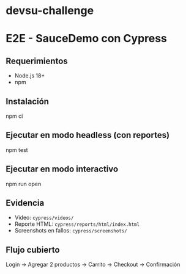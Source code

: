 # devsu-challenge
# E2E - SauceDemo con Cypress

## Requerimientos
- Node.js 18+
- npm

## Instalación
npm ci

## Ejecutar en modo headless (con reportes)
npm test

## Ejecutar en modo interactivo
npm run open

## Evidencia
- Video: `cypress/videos/`
- Reporte HTML: `cypress/reports/html/index.html`
- Screenshots en fallos: `cypress/screenshots/`

## Flujo cubierto
Login -> Agregar 2 productos -> Carrito -> Checkout -> Confirmación
